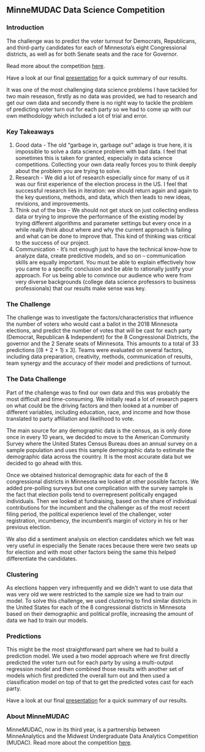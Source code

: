 ## MinneMUDAC Data Science Competition

### Introduction

The challenge was to predict the voter turnout for Democrats, Republicans, and third-party candidates for each of Minnesota’s eight Congressional districts, as well as for both Senate seats and the race for Governor.

Read more about the competition [here](https://carlsonschool.umn.edu/news/msba-team-wins-2018-minnemudac-case-competition?utm_source=msba&utm_medium=linkedin_organic&utm_campaign=events_minnmudacwinners).

Have a look at our final [presentation](MinneAnalytics.pdf) for a quick summary of our results.

It was one of the most challenging data science problems I have tackled for two main reseason, firstly as no data was provided, we had to research and get our own data and secondly there is no right way to tackle the problem of predicting voter turn out for each party so we had to come up with our own methodology which included a lot of trial and error.

### Key Takeaways

1. Good data - The old “garbage in, garbage out” adage is true here, it is impossible to solve a data science problem with bad data. I feel that sometimes this is taken for granted, especially in data science competitions. Collecting your own data really forces you to think deeply about the problem you are trying to solve. 
2. Research - We did a lot of research especially since for many of us it was our first experience of the election process in the US. I feel that successful research lies in iteration: we should return again and again to the key questions, methods, and data, which then leads to new ideas, revisions, and improvements.
3. Think out of the box - We should not get stuck on just collecting endless data or trying to improve the performance of the existing model by trying different algorithms and parameter settings but every once in a while really think about where and why the current approach is failing and what can be done to improve that. This kind of thinking was critical to the success of our project.
4. Communication - It’s not enough just to have the technical know-how to analyze data, create predictive models, and so on – communication skills are equally important. You must be able to explain effectively how you came to a specific conclusion and be able to rationally justify your approach. For us being able to convince our audience who were from very diverse backgrounds (college data science professors to business professionals) that our results make sense was key.

### The Challenge

The challenge was to investigate the factors/characteristics that influence the number of voters who would cast a ballot in the 2018 Minnesota elections, and predict the number of votes that will be cast for each party (Democrat, Republican & Independent) for the 8 Congressional Districts, the governor and the 2 Senate seats of Minnesota. This amounts to a total of 33 predictions [(8 + 2 + 1) x 3]. Teams were evaluated on several factors, including data preparation, creativity, methods, communication of results, team synergy and the accuracy of their model and predictions of turnout. 

### The Data Challenge

Part of the challenge was to find our own data and this was probably the most difficult and time-consuming. We initially read a lot of research papers on what could be the driving factors and then looked at a number of different variables, including education, race, and income and how those translated to party affiliation and likelihood to vote.

The main source for any demographic data is the census, as is only done once in every 10 years, we decided to move to the American Community Survey where the United States Census Bureau does an annual survey on a sample population and uses this sample demographic data to estimate the demographic data across the country. It is the most accurate data but we decided to go ahead with this.

Once we obtained historical demographic data for each of the 8 congressional districts in Minnesota we looked at other possible factors. We added pre-polling surveys but one complication with the survey sample is the fact that election polls tend to overrepresent politically engaged individuals. Then we looked at fundraising, based on the share of individual contributions for the incumbent and the challenger as of the most recent filing period, the political experience level of the challenger, voter registration, incumbency, the incumbent’s margin of victory in his or her previous election.

We also did a sentiment analysis on election candidates which we felt was very useful in especially the Senate races because there were two seats up for election and with most other factors being the same this helped differentiate the candidates.

### Clustering

As elections happen very infrequently and we didn't want to use data that was very old we were restricted to the sample size we had to train our model. To solve this challenge, we used clustering to find similar districts in the United States for each of the 8 congressional districts in Minnesota based on their demographic and political profile, increasing the amount of data we had to train our models.

### Predictions

This might be the most straightforward part where we had to build a prediction model. We used a two model approach where we first directly predicted the voter turn out for each party by using a multi-output regression model and then combined those results with another set of models which first predicted the overall turn out  and then used a classification model on top of that to get the predicted votes cast for each party.

Have a look at our final [presentation](MinneAnalytics.pdf) for a quick summary of our results.

### About MinneMUDAC 

MinneMUDAC, now in its third year, is a partnership between MinneAnalytics and the Midwest Undergraduate Data Analytics Competition (MUDAC). Read more about the competition [here](http://minneanalytics.org/students-use-data-to-predict-voter-turnout-at-minnemudac-2018/).

